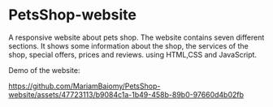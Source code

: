 # PetsShop-website
A responsive website about pets shop. The website contains seven different sections. It shows some information about the shop, the services of the shop, special offers, prices and reviews. using HTML,CSS and JavaScript.

Demo of the website:







https://github.com/MariamBaiomy/PetsShop-website/assets/47723113/b9084c1a-1b49-458b-89b0-97660d4b02fb


